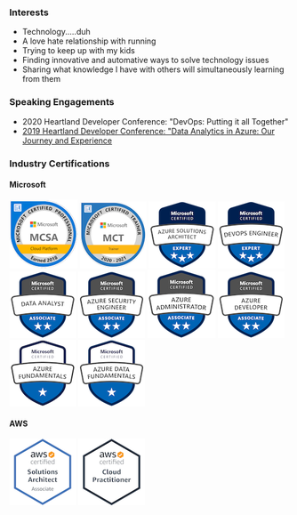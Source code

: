 ### Interests
* Technology.....duh
* A love hate relationship with running
* Trying to keep up with my kids
* Finding innovative and automative ways to solve technology issues
* Sharing what knowledge I have with others will simultaneously learning from them

### Speaking Engagements
* 2020 Heartland Developer Conference: "DevOps: Putting it all Together"
* [2019 Heartland Developer Conference: "Data Analytics in Azure: Our Journey and Experience](https://2019aimhdc.sched.com/event/RZFx/data-analytics-in-azure-our-journey-and-experience)

### Industry Certifications
#### Microsoft
[<img src="https://github.com/JFolberth/JFolberth/blob/master/Images/mcsa-cloud-platform-certified-2018.png">](https://www.youracclaim.com/badges/cea4a639-55af-49dc-a2e6-2fa982f852e5)
[<img src="https://github.com/JFolberth/JFolberth/blob/master/Images/microsoft-certified-trainer-2020-2021.png">](https://www.youracclaim.com/badges/b6a03256-a243-4026-9638-af9dfc225e40)
[<img src="https://github.com/JFolberth/JFolberth/blob/master/Images/microsoft-certified-azure-solutions-architect-expert.png">](https://www.youracclaim.com/badges/968f2756-9798-42f6-a02e-339942bc5186)
[<img src="https://github.com/JFolberth/JFolberth/blob/master/Images/microsoft-certified-devops-engineer-expert.png">](https://www.youracclaim.com/badges/6ee4973b-51d9-4d47-a973-84d5e8dcb1a2)
[<img src="https://github.com/JFolberth/JFolberth/blob/master/Images/microsoft-certified-data-analyst-associate.1.png">](https://www.youracclaim.com/badges/85aef0a9-83be-444d-98e7-2f0a2f95d658)
[<img src="https://github.com/JFolberth/JFolberth/blob/master/Images/microsoft-certified-azure-security-engineer-associate_120x120.png">](https://www.youracclaim.com/badges/d7f9a7df-4114-45cc-b00c-05ab5f466ed2/public_url)
[<img src="https://github.com/JFolberth/JFolberth/blob/master/Images/microsoft-certified-azure-administrator-associate.1.png">](https://www.youracclaim.com/badges/7a2add06-8328-4b8a-8625-772243c82aec)
[<img src="https://github.com/JFolberth/JFolberth/blob/master/Images/microsoft-certified-azure-developer-associate.1 (1).png">](https://www.youracclaim.com/badges/bc8b844b-a819-435d-8a6d-6f5200d662a9/public_url)
[<img src="https://github.com/JFolberth/JFolberth/blob/master/Images/microsoft-certified-azure-fundamentals.png">](https://www.youracclaim.com/badges/324c1ed0-4157-4229-9917-06f9552fed1e)
[<img src="https://github.com/JFolberth/JFolberth/blob/master/Images/microsoft-certified-azure-data-fundamentals.png">](https://www.youracclaim.com/badges/47f35651-ba7a-4202-895a-40ec943600ab)

#### AWS
[<img src="https://github.com/JFolberth/JFolberth/blob/master/Images/aws-certified-solutions-architect-associate.png">](https://www.youracclaim.com/badges/143806b6-4c26-4cf8-ba05-e1c049287dce)
[<img src="https://github.com/JFolberth/JFolberth/blob/master/Images/aws-certified-cloud-practitioner.png">](https://www.youracclaim.com/badges/d1970aa6-5ef2-46f0-aa73-3af0a13b3914)


